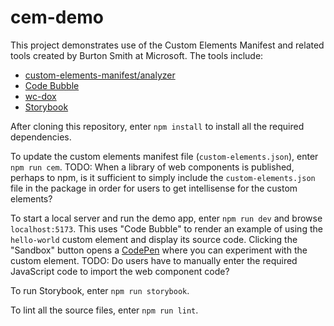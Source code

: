 # cem-demo

This project demonstrates use of the Custom Elements Manifest
and related tools created by Burton Smith at Microsoft.
The tools include:

- [custom-elements-manifest/analyzer](https://www.npmjs.com/package/@custom-elements-manifest/analyzer)
- [Code Bubble](https://github.com/break-stuff/code-bubble)
- [wc-dox](https://github.com/break-stuff/wc-dox/blob/main/README.md)
- [Storybook](https://storybook.js.org)

After cloning this repository,
enter `npm install` to install all the required dependencies.

To update the custom elements manifest file (`custom-elements.json`),
enter `npm run cem`.
TODO: When a library of web components is published, perhaps to npm,
is it sufficient to simply include the `custom-elements.json` file in
the package in order for users to get intellisense for the custom elements?

To start a local server and run the demo app,
enter `npm run dev` and browse `localhost:5173`.
This uses "Code Bubble" to render an example of using
the `hello-world` custom element and display its source code.
Clicking the "Sandbox" button opens a [CodePen](https://codepen.io)
where you can experiment with the custom element.
TODO: Do users have to manually enter the required
JavaScript code to import the web component code?

To run Storybook, enter `npm run storybook`.

To lint all the source files, enter `npm run lint`.
